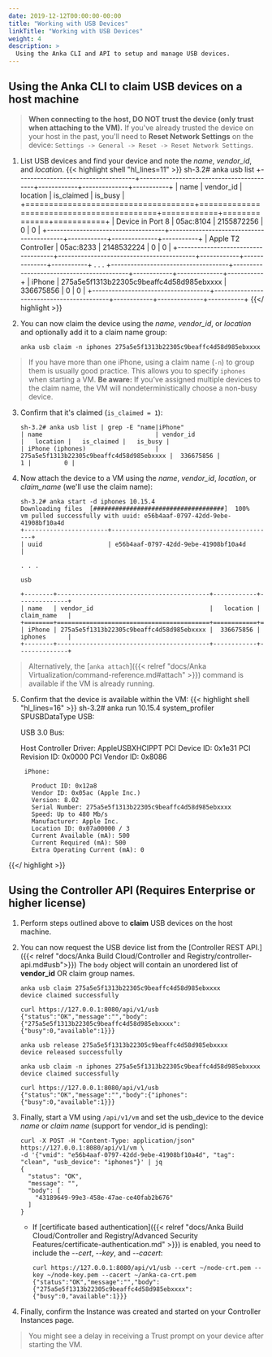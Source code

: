 ```yaml
---
date: 2019-12-12T00:00:00-00:00
title: "Working with USB Devices"
linkTitle: "Working with USB Devices"
weight: 4
description: >
  Using the Anka CLI and API to setup and manage USB devices.
---
```


## Using the Anka CLI to claim USB devices on a host machine

> **When connecting to the host, DO NOT trust the device (only trust when attaching to the VM).**
> If you've already trusted the device on your host in the past, you'll need to **Reset Network Settings** on the device: `Settings -> General -> Reset -> Reset Network Settings`.

1. List USB devices and find your device and note the _name_, _vendor_id_, and _location_.
{{< highlight shell "hl_lines=11" >}}
sh-3.2# anka usb list
+------------------------------------+------------------------------------------+------------+--------------+-----------+
| name                               | vendor_id                                |   location |   is_claimed |   is_busy |
+====================================+==========================================+============+==============+===========+
| Device in Port 8                   | 05ac:8104                                | 2155872256 |            0 |         0 |
+------------------------------------+------------------------------------------+------------+--------------+-----------+
| Apple T2 Controller                | 05ac:8233                                | 2148532224 |            0 |         0 |
+------------------------------------+------------------------------------------+------------+--------------+-----------+
. . .
+------------------------------------+------------------------------------------+------------+--------------+-----------+
| iPhone                             | 275a5e5f1313b22305c9beaffc4d58d985ebxxxx |  336675856 |            0 |         0 |
+------------------------------------+------------------------------------------+------------+--------------+-----------+
{{</ highlight >}}

2. You can now claim the device using the _name_, _vendor_id_, or _location_ and optionally add it to a claim name group:
    ```shell
    anka usb claim -n iphones 275a5e5f1313b22305c9beaffc4d58d985ebxxxx
    ```

> If you have more than one iPhone, using a claim name (`-n`) to group them is usually good practice. This allows you to specify `iphones` when starting a VM. **Be aware:** If you've assigned multiple devices to the claim name, the VM will nondeterministically choose a non-busy device.
    
3. Confirm that it's claimed (`is_claimed = 1`):
    ```shell
    sh-3.2# anka usb list | grep -E "name|iPhone"
    | name                               | vendor_id                                |   location |   is_claimed |   is_busy |
    | iPhone (iphones)                   | 275a5e5f1313b22305c9beaffc4d58d985ebxxxx |  336675856 |            1 |         0 |
    ```

4. Now attach the device to a VM using the _name_, _vendor_id_, _location_, or _claim_name_ (we'll use the claim name):
    ```shell
    sh-3.2# anka start -d iphones 10.15.4
    Downloading files  [####################################]  100%
    vm pulled successfully with uuid: e56b4aaf-0797-42dd-9ebe-41908bf10a4d
    +-----------------------+---------------------------------------------+
    | uuid                  | e56b4aaf-0797-42dd-9ebe-41908bf10a4d        |

    . . .

    usb

    +--------+------------------------------------------+------------+--------------+
    | name   | vendor_id                                |   location | claim_name   |
    +========+==========================================+============+==============+
    | iPhone | 275a5e5f1313b22305c9beaffc4d58d985ebxxxx |  336675856 | iphones      |
    +--------+------------------------------------------+------------+--------------+
    ```

> Alternatively, the [`anka attach`]({{< relref "docs/Anka Virtualization/command-reference.md#attach" >}}) command is available if the VM is already running.

5. Confirm that the device is available within the VM:
{{< highlight shell "hl_lines=16" >}}
sh-3.2# anka run 10.15.4 system_profiler SPUSBDataType
USB:

    USB 3.0 Bus:

      Host Controller Driver: AppleUSBXHCIPPT
      PCI Device ID: 0x1e31
      PCI Revision ID: 0x0000
      PCI Vendor ID: 0x8086

        iPhone:

          Product ID: 0x12a8
          Vendor ID: 0x05ac (Apple Inc.)
          Version: 8.02
          Serial Number: 275a5e5f1313b22305c9beaffc4d58d985ebxxxx
          Speed: Up to 480 Mb/s
          Manufacturer: Apple Inc.
          Location ID: 0x07a00000 / 3
          Current Available (mA): 500
          Current Required (mA): 500
          Extra Operating Current (mA): 0
{{</ highlight >}}


## Using the Controller API (Requires Enterprise or higher license)

1. Perform steps outlined above to **claim** USB devices on the host machine.

2. You can now request the USB device list from the [Controller REST API.]({{< relref "docs/Anka Build Cloud/Controller and Registry/controller-api.md#usb">}}) The `body` object will contain an unordered list of **vendor_id** OR claim group names.

    ```shell
    anka usb claim 275a5e5f1313b22305c9beaffc4d58d985ebxxxx
    device claimed successfully

    curl https://127.0.0.1:8080/api/v1/usb                                                
    {"status":"OK","message":"","body":{"275a5e5f1313b22305c9beaffc4d58d985ebxxxx":{"busy":0,"available":1}}}

    anka usb release 275a5e5f1313b22305c9beaffc4d58d985ebxxxx
    device released successfully

    anka usb claim -n iphones 275a5e5f1313b22305c9beaffc4d58d985ebxxxx
    device claimed successfully

    curl https://127.0.0.1:8080/api/v1/usb
    {"status":"OK","message":"","body":{"iphones":{"busy":0,"available":1}}}
    ```

3. Finally, start a VM using `/api/v1/vm` and set the usb_device to the device _name_ or _claim name_ (support for vendor_id is pending):

    ```shell
    curl -X POST -H "Content-Type: application/json" https://127.0.0.1:8080/api/v1/vm \
    -d '{"vmid": "e56b4aaf-0797-42dd-9ebe-41908bf10a4d", "tag": "clean", "usb_device": "iphones"}' | jq                                
    {
      "status": "OK",
      "message": "",
      "body": [
        "43189649-99e3-458e-47ae-ce40fab2b676"
      ]
    }
    ```
    - If [certificate based authentication]({{< relref "docs/Anka Build Cloud/Controller and Registry/Advanced Security Features/certificate-authentication.md" >}}) is enabled, you need to include the _--cert_, _--key_, and _--cacert_:

        ```shell
        curl https://127.0.0.1:8080/api/v1/usb --cert ~/node-crt.pem --key ~/node-key.pem --cacert ~/anka-ca-crt.pem
        {"status":"OK","message":"","body":{"275a5e5f1313b22305c9beaffc4d58d985ebxxxx":{"busy":0,"available":1}}}
        ```

4. Finally, confirm the Instance was created and started on your Controller Instances page.

> You might see a delay in receiving a Trust prompt on your device after starting the VM.